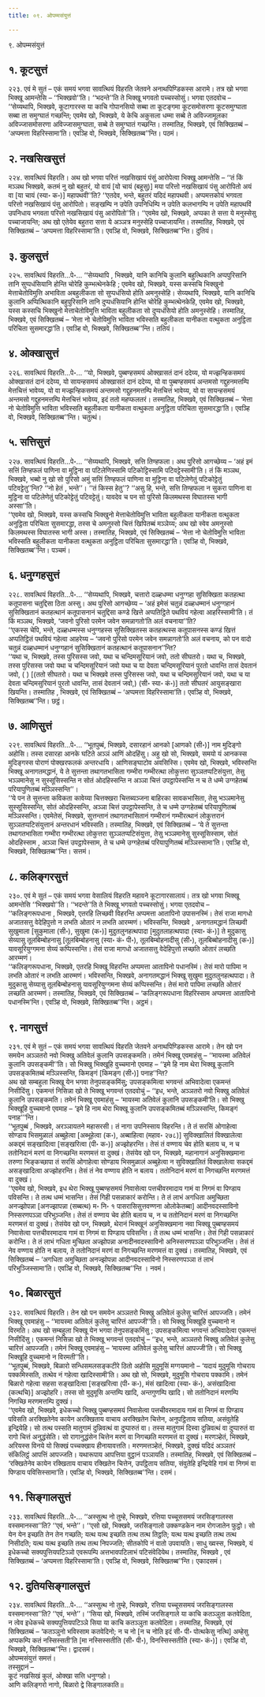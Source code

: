 ```yaml
---
title: ०९. ओपम्मसंयुत्तं

---
```

९. ओपम्मसंयुत्तं  


## १. कूटसुत्तं

२२३. एवं मे सुतं – एकं समयं भगवा सावत्थियं विहरति जेतवने अनाथपिण्डिकस्स आरामे। तत्र खो भगवा भिक्खू आमन्तेसि – ‘‘भिक्खवो’’ति। ‘‘भदन्ते’’ति ते भिक्खू भगवतो पच्चस्सोसुं। भगवा एतदवोच – ‘‘सेय्यथापि, भिक्खवे, कूटागारस्स या काचि गोपानसियो सब्बा ता कूटङ्गमा कूटसमोसरणा कूटसमुग्घाता सब्बा ता समुग्घातं गच्छन्ति; एवमेव खो, भिक्खवे, ये केचि अकुसला धम्मा सब्बे ते अविज्जामूलका अविज्जासमोसरणा अविज्जासमुग्घाता, सब्बे ते समुग्घातं गच्छन्ति। तस्मातिह, भिक्खवे, एवं सिक्खितब्बं – ‘अप्पमत्ता विहरिस्सामा’ति। एवञ्हि वो, भिक्खवे, सिक्खितब्ब’’न्ति। पठमं।  


## २. नखसिखसुत्तं

२२४. सावत्थियं विहरति। अथ खो भगवा परित्तं नखसिखायं पंसुं आरोपेत्वा भिक्खू आमन्तेसि – ‘‘तं किं मञ्ञथ भिक्खवे, कतमं नु खो बहुतरं, यो वायं [यो चायं (बहूसु)] मया परित्तो नखसिखायं पंसु आरोपितो अयं वा [या चायं (स्या॰ क॰)] महापथवी’’ति? ‘‘एतदेव, भन्ते, बहुतरं यदिदं महापथवी। अप्पमत्तकोयं भगवता परित्तो नखसिखायं पंसु आरोपितो। सङ्खम्पि न उपेति उपनिधिम्पि न उपेति कलभागम्पि न उपेति महापथविं उपनिधाय भगवता परित्तो नखसिखायं पंसु आरोपितो’’ति। ‘‘एवमेव खो, भिक्खवे, अप्पका ते सत्ता ये मनुस्सेसु पच्चाजायन्ति; अथ खो एतेयेव बहुतरा सत्ता ये अञ्ञत्र मनुस्सेहि पच्चाजायन्ति। तस्मातिह, भिक्खवे, एवं सिक्खितब्बं – ‘अप्पमत्ता विहरिस्सामा’ति। एवञ्हि वो, भिक्खवे, सिक्खितब्ब’’न्ति। दुतियं।  


## ३. कुलसुत्तं

२२५. सावत्थियं विहरति…पे॰… ‘‘सेय्यथापि , भिक्खवे, यानि कानिचि कुलानि बहुत्थिकानि अप्पपुरिसानि तानि सुप्पधंसियानि होन्ति चोरेहि कुम्भत्थेनकेहि ; एवमेव खो, भिक्खवे, यस्स कस्सचि भिक्खुनो मेत्ताचेतोविमुत्ति अभाविता अबहुलीकता सो सुप्पधंसियो होति अमनुस्सेहि। सेय्यथापि, भिक्खवे, यानि कानिचि कुलानि अप्पित्थिकानि बहुपुरिसानि तानि दुप्पधंसियानि होन्ति चोरेहि कुम्भत्थेनकेहि, एवमेव खो, भिक्खवे, यस्स कस्सचि भिक्खुनो मेत्ताचेतोविमुत्ति भाविता बहुलीकता सो दुप्पधंसियो होति अमनुस्सेहि। तस्मातिह, भिक्खवे, एवं सिक्खितब्बं – ‘मेत्ता नो चेतोविमुत्ति भाविता भविस्सति बहुलीकता यानीकता वत्थुकता अनुट्ठिता परिचिता सुसमारद्धा’ति। एवञ्हि वो, भिक्खवे, सिक्खितब्ब’’न्ति। ततियं।  


## ४. ओक्खासुत्तं

२२६. सावत्थियं विहरति…पे॰… ‘‘यो, भिक्खवे, पुब्बण्हसमयं ओक्खासतं दानं ददेय्य, यो मज्झन्हिकसमयं ओक्खासतं दानं ददेय्य, यो सायन्हसमयं ओक्खासतं दानं ददेय्य, यो वा पुब्बण्हसमयं अन्तमसो गद्दुहनमत्तम्पि मेत्तचित्तं भावेय्य, यो वा मज्झन्हिकसमयं अन्तमसो गद्दुहनमत्तम्पि मेत्तचित्तं भावेय्य, यो वा सायन्हसमयं अन्तमसो गद्दुहनमत्तम्पि मेत्तचित्तं भावेय्य, इदं ततो महप्फलतरं। तस्मातिह, भिक्खवे, एवं सिक्खितब्बं – ‘मेत्ता नो चेतोविमुत्ति भाविता भविस्सति बहुलीकता यानीकता वत्थुकता अनुट्ठिता परिचिता सुसमारद्धा’ति। एवञ्हि वो, भिक्खवे, सिक्खितब्ब’’न्ति। चतुत्थं।  


## ५. सत्तिसुत्तं

२२७. सावत्थियं विहरति…पे॰… ‘‘सेय्यथापि, भिक्खवे, सत्ति तिण्हफला। अथ पुरिसो आगच्छेय्य – ‘अहं इमं सत्तिं तिण्हफलं पाणिना वा मुट्ठिना वा पटिलेणिस्सामि पटिकोट्टिस्सामि पटिवट्टेस्सामी’ति। तं किं मञ्ञथ, भिक्खवे, भब्बो नु खो सो पुरिसो अमुं सत्तिं तिण्हफलं पाणिना वा मुट्ठिना वा पटिलेणेतुं पटिकोट्टेतुं पटिवट्टेतु’’न्ति? ‘‘नो हेतं , भन्ते’’। ‘‘तं किस्स हेतु’’? ‘‘असु हि, भन्ते, सत्ति तिण्हफला न सुकरा पाणिना वा मुट्ठिना वा पटिलेणेतुं पटिकोट्टेतुं पटिवट्टेतुं। यावदेव च पन सो पुरिसो किलमथस्स विघातस्स भागी अस्सा’’ति।  
‘‘एवमेव खो, भिक्खवे, यस्स कस्सचि भिक्खुनो मेत्ताचेतोविमुत्ति भाविता बहुलीकता यानीकता वत्थुकता अनुट्ठिता परिचिता सुसमारद्धा, तस्स चे अमनुस्सो चित्तं खिपितब्बं मञ्ञेय्य; अथ खो स्वेव अमनुस्सो किलमथस्स विघातस्स भागी अस्स। तस्मातिह, भिक्खवे, एवं सिक्खितब्बं – ‘मेत्ता नो चेतोविमुत्ति भाविता भविस्सति बहुलीकता यानीकता वत्थुकता अनुट्ठिता परिचिता सुसमारद्धा’ति। एवञ्हि वो, भिक्खवे, सिक्खितब्ब’’न्ति। पञ्चमं।  


## ६. धनुग्गहसुत्तं

२२८. सावत्थियं विहरति…पे॰… ‘‘सेय्यथापि, भिक्खवे, चत्तारो दळ्हधम्मा धनुग्गहा सुसिक्खिता कतहत्था कतूपासना चतुद्दिसा ठिता अस्सु। अथ पुरिसो आगच्छेय्य – ‘अहं इमेसं चतुन्नं दळ्हधम्मानं धनुग्गहानं सुसिक्खितानं कतहत्थानं कतूपासनानं चतुद्दिसा कण्डे खित्ते अप्पतिट्ठिते पथवियं गहेत्वा आहरिस्सामी’ति। तं किं मञ्ञथ, भिक्खवे, ‘जवनो पुरिसो परमेन जवेन समन्नागतो’ति अलं वचनाया’’ति?  
‘‘एकस्स चेपि, भन्ते, दळ्हधम्मस्स धनुग्गहस्स सुसिक्खितस्स कतहत्थस्स कतूपासनस्स कण्डं खित्तं अप्पतिट्ठितं पथवियं गहेत्वा आहरेय्य – ‘जवनो पुरिसो परमेन जवेन समन्नागतो’ति अलं वचनाय, को पन वादो चतुन्नं दळ्हधम्मानं धनुग्गहानं सुसिक्खितानं कतहत्थानं कतूपासनान’’न्ति?  
‘‘यथा च, भिक्खवे, तस्स पुरिसस्स जवो, यथा च चन्दिमसूरियानं जवो, ततो सीघतरो। यथा च, भिक्खवे, तस्स पुरिसस्स जवो यथा च चन्दिमसूरियानं जवो यथा च या देवता चन्दिमसूरियानं पुरतो धावन्ति तासं देवतानं जवो, ( ) [(ततो सीघतरो। यथा च भिक्खवे तस्स पुरिसस्स जवो, यथा च चन्दिमसुरियानं जवो, यथा च या देवता चन्दिमसुरियानं पुरतो धावन्ति, तासं देवतानं जवो,) (सी॰ स्या॰ कं॰)] ततो सीघतरं आयुसङ्खारा खियन्ति। तस्मातिह , भिक्खवे, एवं सिक्खितब्बं – ‘अप्पमत्ता विहरिस्सामा’ति। एवञ्हि वो, भिक्खवे, सिक्खितब्ब’’न्ति। छट्ठं।  


## ७. आणिसुत्तं

२२९. सावत्थियं विहरति…पे॰… ‘‘भूतपुब्बं, भिक्खवे, दसारहानं आनको [आणको (सी॰)] नाम मुदिङ्गो अहोसि। तस्स दसारहा आनके घटिते अञ्ञं आणिं ओदहिंसु। अहु खो सो, भिक्खवे, समयो यं आनकस्स मुदिङ्गस्स पोराणं पोक्खरफलकं अन्तरधायि। आणिसङ्घाटोव अवसिस्सि। एवमेव खो, भिक्खवे, भविस्सन्ति भिक्खू अनागतमद्धानं, ये ते सुत्तन्ता तथागतभासिता गम्भीरा गम्भीरत्था लोकुत्तरा सुञ्ञतप्पटिसंयुत्ता, तेसु भञ्ञमानेसु न सुस्सूसिस्सन्ति न सोतं ओदहिस्सन्ति न अञ्ञा चित्तं उपट्ठापेस्सन्ति न च ते धम्मे उग्गहेतब्बं परियापुणितब्बं मञ्ञिस्सन्ति’’।  
‘‘ये पन ते सुत्तन्ता कविकता कावेय्या चित्तक्खरा चित्तब्यञ्जना बाहिरका सावकभासिता, तेसु भञ्ञमानेसु सुस्सूसिस्सन्ति, सोतं ओदहिस्सन्ति, अञ्ञा चित्तं उपट्ठापेस्सन्ति, ते च धम्मे उग्गहेतब्बं परियापुणितब्बं मञ्ञिस्सन्ति। एवमेतेसं, भिक्खवे, सुत्तन्तानं तथागतभासितानं गम्भीरानं गम्भीरत्थानं लोकुत्तरानं सुञ्ञतप्पटिसंयुत्तानं अन्तरधानं भविस्सति। तस्मातिह, भिक्खवे, एवं सिक्खितब्बं – ‘ये ते सुत्तन्ता तथागतभासिता गम्भीरा गम्भीरत्था लोकुत्तरा सुञ्ञतप्पटिसंयुत्ता, तेसु भञ्ञमानेसु सुस्सूसिस्साम, सोतं ओदहिस्साम , अञ्ञा चित्तं उपट्ठापेस्साम, ते च धम्मे उग्गहेतब्बं परियापुणितब्बं मञ्ञिस्सामा’ति। एवञ्हि वो, भिक्खवे, सिक्खितब्ब’’न्ति। सत्तमं।  


## ८. कलिङ्गरसुत्तं

२३०. एवं मे सुतं – एकं समयं भगवा वेसालियं विहरति महावने कूटागारसालायं। तत्र खो भगवा भिक्खू आमन्तेसि ‘‘भिक्खवो’’ति। ‘‘भदन्ते’’ति ते भिक्खू भगवतो पच्चस्सोसुं। भगवा एतदवोच –  
‘‘कलिङ्गरूपधाना , भिक्खवे, एतरहि लिच्छवी विहरन्ति अप्पमत्ता आतापिनो उपासनस्मिं। तेसं राजा मागधो अजातसत्तु वेदेहिपुत्तो न लभति ओतारं न लभति आरम्मणं। भविस्सन्ति, भिक्खवे , अनागतमद्धानं लिच्छवी सुखुमाला [सुकुमाला (सी॰), सुखुमा (क॰)] मुदुतलुनहत्थपादा [मुदुतलाहत्थपादा (स्या॰ कं॰)] ते मुदुकासु सेय्यासु तूलबिम्बोहनासु [तूलबिम्बोहनासु (स्या॰ कं॰ पी॰), तूलबिम्बोहनादीसु (सी॰), तूलबिब्बोहनादीसु (क॰)] यावसूरियुग्गमना सेय्यं कप्पिस्सन्ति। तेसं राजा मागधो अजातसत्तु वेदेहिपुत्तो लच्छति ओतारं लच्छति आरम्मणं।  
‘‘कलिङ्गरूपधाना, भिक्खवे, एतरहि भिक्खू विहरन्ति अप्पमत्ता आतापिनो पधानस्मिं। तेसं मारो पापिमा न लभति ओतारं न लभति आरम्मणं। भविस्सन्ति, भिक्खवे, अनागतमद्धानं भिक्खू सुखुमा मुदुतलुनहत्थपादा। ते मुदुकासु सेय्यासु तूलबिम्बोहनासु यावसूरियुग्गमना सेय्यं कप्पिस्सन्ति। तेसं मारो पापिमा लच्छति ओतारं लच्छति आरम्मणं। तस्मातिह, भिक्खवे, एवं सिक्खितब्बं – ‘कलिङ्गरूपधाना विहरिस्साम अप्पमत्ता आतापिनो पधानस्मि’न्ति। एवञ्हि वो, भिक्खवे, सिक्खितब्ब’’न्ति। अट्ठमं।  


## ९. नागसुत्तं

२३१. एवं मे सुतं – एकं समयं भगवा सावत्थियं विहरति जेतवने अनाथपिण्डिकस्स आरामे। तेन खो पन समयेन अञ्ञतरो नवो भिक्खु अतिवेलं कुलानि उपसङ्कमति। तमेनं भिक्खू एवमाहंसु – ‘‘मायस्मा अतिवेलं कुलानि उपसङ्कमी’’ति। सो भिक्खु भिक्खूहि वुच्चमानो एवमाह – ‘‘इमे हि नाम थेरा भिक्खू कुलानि उपसङ्कमितब्बं मञ्ञिस्सन्ति, किमङ्गं [किमङ्ग (सी॰)] पनाह’’न्ति?  
अथ खो सम्बहुला भिक्खू येन भगवा तेनुपसङ्कमिंसु; उपसङ्कमित्वा भगवन्तं अभिवादेत्वा एकमन्तं निसीदिंसु। एकमन्तं निसिन्ना खो ते भिक्खू भगवन्तं एतदवोचुं – ‘‘इध, भन्ते, अञ्ञतरो नवो भिक्खु अतिवेलं कुलानि उपसङ्कमति। तमेनं भिक्खू एवमाहंसु – ‘मायस्मा अतिवेलं कुलानि उपसङ्कमी’ति। सो भिक्खु भिक्खूहि वुच्चमानो एवमाह – ‘इमे हि नाम थेरा भिक्खू कुलानि उपसङ्कमितब्बं मञ्ञिस्सन्ति, किमङ्गं पनाह’’’न्ति।  
‘‘भूतपुब्बं , भिक्खवे, अरञ्ञायतने महासरसी। तं नागा उपनिस्साय विहरन्ति। ते तं सरसिं ओगाहेत्वा सोण्डाय भिसमुळालं अब्बुहेत्वा [अब्भूहेत्वा (क॰), अब्बाहित्वा (महाव॰ २७८)] सुविक्खालितं विक्खालेत्वा अकद्दमं सङ्खादित्वा [सङ्खरित्वा (पी॰ क॰)] अज्झोहरन्ति। तेसं तं वण्णाय चेव होति बलाय च, न च ततोनिदानं मरणं वा निगच्छन्ति मरणमत्तं वा दुक्खं। तेसंयेव खो पन, भिक्खवे, महानागानं अनुसिक्खमाना तरुणा भिङ्कच्छापा तं सरसिं ओगाहेत्वा सोण्डाय भिसमुळालं अब्बुहेत्वा न सुविक्खालितं विक्खालेत्वा सकद्दमं असङ्खादित्वा अज्झोहरन्ति। तेसं तं नेव वण्णाय होति न बलाय। ततोनिदानं मरणं वा निगच्छन्ति मरणमत्तं वा दुक्खं।  
‘‘एवमेव खो, भिक्खवे, इध थेरा भिक्खू पुब्बण्हसमयं निवासेत्वा पत्तचीवरमादाय गामं वा निगमं वा पिण्डाय पविसन्ति। ते तत्थ धम्मं भासन्ति। तेसं गिही पसन्नाकारं करोन्ति। ते तं लाभं अगधिता अमुच्छिता अनज्झोपन्ना [अनज्झापन्ना (सब्बत्थ) म॰ नि॰ १ पासरासिसुत्तवण्णना ओलोकेतब्बा] आदीनवदस्साविनो निस्सरणपञ्ञा परिभुञ्जन्ति। तेसं तं वण्णाय चेव होति बलाय च, न च ततोनिदानं मरणं वा निगच्छन्ति मरणमत्तं वा दुक्खं। तेसंयेव खो पन, भिक्खवे, थेरानं भिक्खूनं अनुसिक्खमाना नवा भिक्खू पुब्बण्हसमयं निवासेत्वा पत्तचीवरमादाय गामं वा निगमं वा पिण्डाय पविसन्ति। ते तत्थ धम्मं भासन्ति। तेसं गिही पसन्नाकारं करोन्ति। ते तं लाभं गधिता मुच्छिता अज्झोपन्ना अनादीनवदस्साविनो अनिस्सरणपञ्ञा परिभुञ्जन्ति। तेसं तं नेव वण्णाय होति न बलाय, ते ततोनिदानं मरणं वा निगच्छन्ति मरणमत्तं वा दुक्खं। तस्मातिह, भिक्खवे, एवं सिक्खितब्बं – ‘अगधिता अमुच्छिता अनज्झोपन्ना आदीनवदस्साविनो निस्सरणपञ्ञा तं लाभं परिभुञ्जिस्सामा’ति। एवञ्हि वो, भिक्खवे, सिक्खितब्ब’’न्ति । नवमं।  


## १०. बिळारसुत्तं

२३२. सावत्थियं विहरति। तेन खो पन समयेन अञ्ञतरो भिक्खु अतिवेलं कुलेसु चारित्तं आपज्जति। तमेनं भिक्खू एवमाहंसु – ‘‘मायस्मा अतिवेलं कुलेसु चारित्तं आपज्जी’’ति। सो भिक्खु भिक्खूहि वुच्चमानो न विरमति। अथ खो सम्बहुला भिक्खू येन भगवा तेनुपसङ्कमिंसु ; उपसङ्कमित्वा भगवन्तं अभिवादेत्वा एकमन्तं निसीदिंसु। एकमन्तं निसिन्ना खो ते भिक्खू भगवन्तं एतदवोचुं – ‘‘इध, भन्ते, अञ्ञतरो भिक्खु अतिवेलं कुलेसु चारित्तं आपज्जति। तमेनं भिक्खू एवमाहंसु – ‘मायस्मा अतिवेलं कुलेसु चारित्तं आपज्जी’ति। सो भिक्खु भिक्खूहि वुच्चमानो न विरमती’’ति।  
‘‘भूतपुब्बं, भिक्खवे, बिळारो सन्धिसमलसङ्कटीरे ठितो अहोसि मुदुमूसिं मग्गयमानो – ‘यदायं मुदुमूसि गोचराय पक्कमिस्सति, तत्थेव नं गहेत्वा खादिस्सामी’ति। अथ खो सो, भिक्खवे, मुदुमूसि गोचराय पक्कामि। तमेनं बिळारो गहेत्वा सहसा सङ्खादित्वा [सङ्खरित्वा (पी॰ क॰), मंसं खादित्वा (स्या॰ कं॰), असंखादित्वा (कत्थचि)] अज्झोहरि। तस्स सो मुदुमूसि अन्तम्पि खादि, अन्तगुणम्पि खादि। सो ततोनिदानं मरणम्पि निगच्छि मरणमत्तम्पि दुक्खं।  
‘‘एवमेव खो, भिक्खवे, इधेकच्चो भिक्खु पुब्बण्हसमयं निवासेत्वा पत्तचीवरमादाय गामं वा निगमं वा पिण्डाय पविसति अरक्खितेनेव कायेन अरक्खिताय वाचाय अरक्खितेन चित्तेन, अनुपट्ठिताय सतिया, असंवुतेहि इन्द्रियेहि। सो तत्थ पस्सति मातुगामं दुन्निवत्थं वा दुप्पारुतं वा। तस्स मातुगामं दिस्वा दुन्निवत्थं वा दुप्पारुतं वा रागो चित्तं अनुद्धंसेति। सो रागानुद्धंसेन चित्तेन मरणं वा निगच्छति मरणमत्तं वा दुक्खं। मरणञ्हेतं, भिक्खवे, अरियस्स विनये यो सिक्खं पच्चक्खाय हीनायावत्तति। मरणमत्तञ्हेतं, भिक्खवे, दुक्खं यदिदं अञ्ञतरं संकिलिट्ठं आपत्तिं आपज्जति। यथारूपाय आपत्तिया वुट्ठानं पञ्ञायति। तस्मातिह, भिक्खवे, एवं सिक्खितब्बं – ‘रक्खितेनेव कायेन रक्खिताय वाचाय रक्खितेन चित्तेन, उपट्ठिताय सतिया, संवुतेहि इन्द्रियेहि गामं वा निगमं वा पिण्डाय पविसिस्सामा’ति। एवञ्हि वो, भिक्खवे, सिक्खितब्ब’’न्ति। दसमं।  


## ११. सिङ्गालसुत्तं

२३३. सावत्थियं विहरति…पे॰… ‘‘अस्सुत्थ नो तुम्हे, भिक्खवे, रत्तिया पच्चूससमयं जरसिङ्गालस्स वस्समानस्सा’’ति? ‘‘एवं, भन्ते’’। ‘‘एसो खो, भिक्खवे, जरसिङ्गालो उक्कण्डकेन नाम रोगजातेन फुट्ठो। सो येन येन इच्छति तेन तेन गच्छति; यत्थ यत्थ इच्छति तत्थ तत्थ तिट्ठति; यत्थ यत्थ इच्छति तत्थ तत्थ निसीदति; यत्थ यत्थ इच्छति तत्थ तत्थ निपज्जति; सीतकोपि नं वातो उपवायति। साधु ख्वस्स, भिक्खवे, यं इधेकच्चो सक्यपुत्तियपटिञ्ञो एवरूपम्पि अत्तभावपटिलाभं पटिसंवेदियेथ। तस्मातिह, भिक्खवे , एवं सिक्खितब्बं – ‘अप्पमत्ता विहरिस्सामा’ति। एवञ्हि वो, भिक्खवे, सिक्खितब्ब’’न्ति। एकादसमं।  


## १२. दुतियसिङ्गालसुत्तं

२३४. सावत्थियं विहरति…पे॰… ‘‘अस्सुत्थ नो तुम्हे, भिक्खवे, रत्तिया पच्चूससमयं जरसिङ्गालस्स वस्समानस्सा’’ति? ‘‘एवं, भन्ते’’। ‘‘सिया खो, भिक्खवे, तस्मिं जरसिङ्गाले या काचि कतञ्ञुता कतवेदिता, न त्वेव इधेकच्चे सक्यपुत्तियपटिञ्ञे सिया या काचि कतञ्ञुता कतवेदिता। तस्मातिह, भिक्खवे, एवं सिक्खितब्बं – ‘कतञ्ञुनो भविस्साम कतवेदिनो; न च नो [न च नोति इदं सी॰ पी॰ पोत्थकेसु नत्थि] अम्हेसु अप्पकम्पि कतं नस्सिस्सती’ति [मा नस्सिस्सतीति (सी॰ पी॰), विनस्सिस्सतीति (स्या॰ कं॰)]। एवञ्हि वो, भिक्खवे, सिक्खितब्ब’’न्ति। द्वादसमं।  
ओपम्मसंयुत्तं समत्तं।  
तस्सुद्दानं –  
कूटं नखसिखं कुलं, ओक्खा सत्ति धनुग्गहो।  
आणि कलिङ्गरो नागो, बिळारो द्वे सिङ्गालकाति॥  